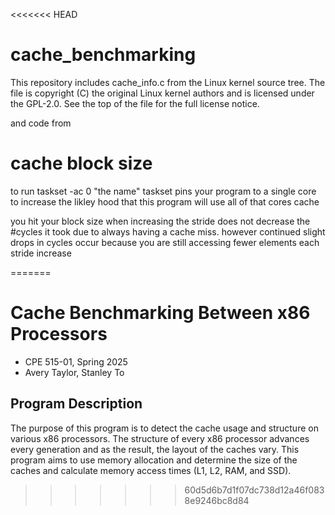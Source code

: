 <<<<<<< HEAD
# cache_benchmarking
This repository includes cache_info.c from the Linux kernel source tree.
The file is copyright (C) the original Linux kernel authors and is licensed under the GPL-2.0.
See the top of the file for the full license notice.

and code from 

# cache block size 
to run  taskset -ac 0 "the name" 
taskset pins your program to a single core to increase the likley hood that this program will use all of that cores cache

you hit your block size when increasing the stride does not decrease the #cycles it took due to always having a cache miss.
however continued slight drops in cycles occur because you are still accessing fewer elements each stride increase

=======
# Cache Benchmarking Between x86 Processors

- CPE 515-01, Spring 2025
- Avery Taylor, Stanley To

## Program Description

The purpose of this program is to detect the cache usage and structure on various x86 processors.
The structure of every x86 processor advances every generation and as the result, the layout of the caches vary.
This program aims to use memory allocation and determine the size of the caches and calculate memory access times (L1, L2, RAM, and SSD).
>>>>>>> 60d5d6b7d1f07dc738d12a46f0838e9246bc8d84
